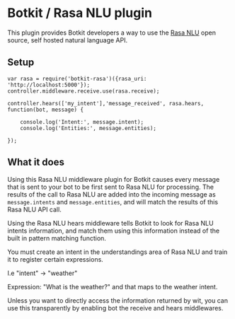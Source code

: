 # Botkit / Rasa NLU plugin

This plugin provides Botkit developers a way to use the [Rasa NLU](https://rasa.ai/) open source, self hosted natural language API.

## Setup
```
var rasa = require('botkit-rasa')({rasa_uri: 'http://localhost:5000'});
controller.middleware.receive.use(rasa.receive);

controller.hears(['my_intent'],'message_received', rasa.hears, function(bot, message) {

    console.log('Intent:', message.intent);
    console.log('Entities:', message.entities);    

});
```

## What it does
Using this Rasa NLU middleware plugin for Botkit causes every message that is sent to your bot to be first sent to Rasa NLU for processing. The results of the call to Rasa NLU are added into the incoming message as `message.intents` and `message.entities`, and will match the results of this Rasa NLU API call.

Using the Rasa NLU hears middleware tells Botkit to look for Rasa NLU intents information, and match them using this information instead of the built in pattern matching function.

You must create an intent in the understandings area of Rasa NLU and train it to register certain expressions.

I.e "intent" -> "weather"

Expression: "What is the weather?" and that maps to the weather intent.

Unless you want to directly access the information returned by wit, you can use this transparently by enabling bot the receive and hears middlewares.
